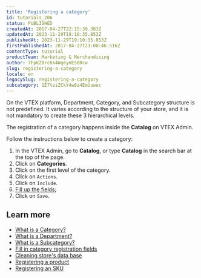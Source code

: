 ```yaml
---
title: 'Registering a category'
id: tutorials_206
status: PUBLISHED
createdAt: 2017-04-27T22:15:39.383Z
updatedAt: 2023-11-29T19:10:35.853Z
publishedAt: 2023-11-29T19:10:35.853Z
firstPublishedAt: 2017-04-27T23:00:46.516Z
contentType: tutorial
productTeam: Marketing & Merchandising
author: 7FpKZ0rc6k4WqeymES80cw
slug: registering-a-category
locale: en
legacySlug: registering-a-category
subcategory: 1E7tziZCkY4w8i4EmUuwec
---
```


<div class = "alert alert-info">
On the VTEX platform, Department, Category, and Subcategory structure is not predefined. It varies according to the structure of your store, and it is not mandatory to create these 3 hierarchical levels.
</div>

The registration of a category happens inside the __Catalog__ on VTEX Admin.

Follow the instructions below to create a category:

1. In the VTEX Admin, go to __Catalog__, or type __Catalog__ in the search bar at the top of the page.
2. Click on __Categories__.
4. Click on the first level of the category.
5. Click on `Actions`.
6. Click on `Include`.
7. [Fill up the fields](/en/tutorial/category-registration-fields);
8. Click on `Save`.

## Learn more
- [What is a Category?](https://help.vtex.com/en/tutorial/what-is-a-category--6HV4Q3E2FauUoOQoiCCgCg)
- [What is a Department?](https://help.vtex.com/en/tutorial/what-is-a-department--22rKjmYWVmmKAK8CWa8yKw)
- [What is a Subcategory?](https://help.vtex.com/en/tutorial/what-is-a-subcategory--2cb0aRkG3i6AeiAMM24iwY)
- [Fill in category registration fields](/en/tutorial/category-registration-fields)
- [Cleaning store's data base](/en/tutorial/understanding-how-to-maintain-a-database)
- [Registering a product](/en/tutorial/registering-a-product)
- [Registering an SKU](https://help.vtex.com/en/tracks/catalog-101--5AF0XfnjfWeopIFBgs3LIQ/17PxekVPmVYI4c3OCQ0ddJ)
